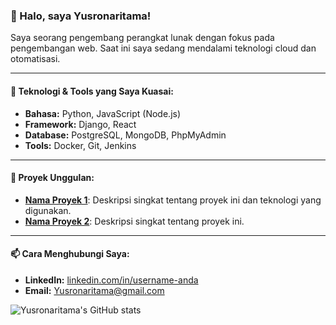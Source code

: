 ### 👋 Halo, saya Yusronaritama!

Saya seorang pengembang perangkat lunak dengan fokus pada pengembangan web. Saat ini saya sedang mendalami teknologi cloud dan otomatisasi.

---

#### 🔧 Teknologi & Tools yang Saya Kuasai:
- **Bahasa:** Python, JavaScript (Node.js)
- **Framework:** Django, React
- **Database:** PostgreSQL, MongoDB, PhpMyAdmin
- **Tools:** Docker, Git, Jenkins

---

#### 🌱 Proyek Unggulan:
- **[Nama Proyek 1](link-ke-repo-proyek-1)**: Deskripsi singkat tentang proyek ini dan teknologi yang digunakan.
- **[Nama Proyek 2](link-ke-repo-proyek-2)**: Deskripsi singkat tentang proyek ini.

---

#### 📫 Cara Menghubungi Saya:
- **LinkedIn:** [linkedin.com/in/username-anda](https://linkedin.com/in/username-anda)
- **Email:** Yusronaritama@gmail.com

![Yusronaritama's GitHub stats](https://github-readme-stats.vercel.app/api?username=Yusronaritama&show_icons=true&theme=radical)
